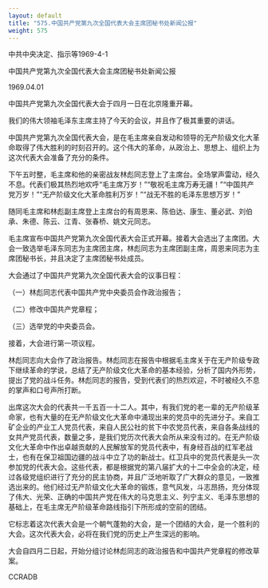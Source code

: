 ```yaml
---
layout: default
title: "575.中国共产党第九次全国代表大会主席团秘书处新闻公报"
weight: 575
---
```


中共中央决定、指示等1969-4-1

中国共产党第九次全国代表大会主席团秘书处新闻公报

1969.04.01

中国共产党第九次全国代表大会于四月一日在北京隆重开幕。

我们的伟大领袖毛泽东主席主持了今天的会议，并且作了极其重要的讲话。

中国共产党第九次全国代表大会，是在毛主席亲自发动和领导的无产阶级文化大革命取得了伟大胜利的时刻召开的。这个伟大的革命，从政治上、思想上、组织上为这次代表大会准备了充分的条件。

下午五时整，毛主席和他的亲密战友林彪同志登上了主席台。全场掌声雷动，经久不息。代表们极其热烈地欢呼“毛主席万岁！”“敬祝毛主席万寿无疆！”“中国共产党万岁！”“无产阶级文化大革命胜利万岁！”“战无不胜的毛泽东思想万岁！”

随同毛主席和林彪副主席登上主席台的有周恩来、陈伯达、康生、董必武、刘伯承、朱德、陈云、江青、张春桥、姚文元同志。

毛主席宣布中国共产党第九次全国代表大会正式开幕。接着大会选出了主席团。大会一致选举毛泽东同志为主席团主席，林彪同志为主席团副主席，周恩来同志为主席团秘书长，并且决定了主席团秘书处成员。

大会通过了中国共产党第九次全国代表大会的议事日程：

（一）林彪同志代表中国共产党中央委员会作政治报告；

（二）修改中国共产党章程；

（三）选举党的中央委员会。

接着，大会进行第一项议程。

林彪同志向大会作了政治报告。林彪同志在报告中根据毛主席关于在无产阶级专政下继续革命的学说，总结了无产阶级文化大革命的基本经验，分析了国内外形势，提出了党的战斗任务。林彪同志的报告，受到代表们的热烈欢迎，不时被经久不息的掌声和口号声所打断。

出席这次大会的代表共一千五百一十二人。其中，有我们党的老一辈的无产阶级革命家，也有大量的在无产阶级文化大革命中涌现出来的党员中的先进分子。来自工矿企业的产业工人党员代表，来自人民公社的贫下中农党员代表，来自各条战线的女共产党员代表，数量之多，是我们党历次代表大会所从来没有过的。在无产阶级文化大革命中作出卓越贡献的人民解放军的党员代表中，有身经百战的红军老战士，也有在保卫祖国边疆的战斗中立了功的新战士。红卫兵中的党员代表是头一次参加党的代表大会。这些代表，都是根据党的第八届扩大的十二中全会的决定，经过各级党组织进行了充分的民主协商，并且广泛地听取了广大群众的意见，一致推选出来的。他们经过无产阶级文化大革命的锻炼，意气风发，斗志昂扬，充分体现了伟大、光荣、正确的中国共产党在伟大的马克思主义、列宁主义、毛泽东思想的基础上，在毛主席无产阶级革命路线指引下所形成的空前的团结。

它标志着这次代表大会是一个朝气蓬勃的大会，是一个团结的大会，是一个胜利的大会。这次代表大会，必将在我们党的历史上产生深远的影响。

大会自四月二日起，开始分组讨论林彪同志的政治报告和中国共产党章程的修改草案。

CCRADB

